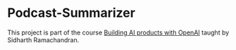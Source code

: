 # Podcast-Summarizer

This project is part of the course [Building AI products with OpenAI](https://corise.com/go/building-ai-products-with-openai-MWKY3) taught by Sidharth Ramachandran.

